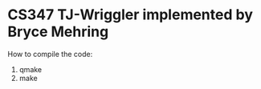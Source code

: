 CS347 TJ-Wriggler implemented by Bryce Mehring
=========

How to compile the code:

 1. qmake
 2. make
